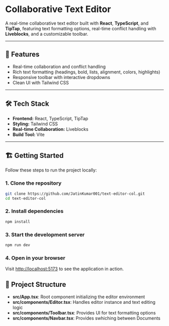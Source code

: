 # Collaborative Text Editor  

A real-time collaborative text editor built with **React**, **TypeScript**, and **TipTap**, featuring text formatting options, real-time conflict handling with **Liveblocks**, and a customizable toolbar.

---

## 🚀 Features  

- Real-time collaboration and conflict handling  
- Rich text formatting (headings, bold, lists, alignment, colors, highlights)  
- Responsive toolbar with interactive dropdowns
- Clean UI with Tailwind CSS  

---

## 🛠️ Tech Stack  

- **Frontend:** React, TypeScript, TipTap  
- **Styling:** Tailwind CSS  
- **Real-time Collaboration:** Liveblocks  
- **Build Tool:** Vite  

---

## 🏗️ Getting Started  

Follow these steps to run the project locally:  

### 1. Clone the repository  
```bash
git clone https://github.com/JatinKumar001/text-editor-col.git  
cd text-editor-col  
```

### 2. Install dependencies 
```bash
npm install
```

### 3. Start the development server
```bash
npm run dev
```

### 4. Open in your browser
Visit [http://localhost:5173](http://localhost:5173) to see the application in action.

## 📁 Project Structure
- **src/App.tsx**: Root component initializing the editor environment
- **src/components/Editor.tsx**: Handles editor instance and text editing logic
- **src/components/Toolbar.tsx**: Provides UI for text formatting options
- **src/components/Navbar.tsx**: Provides swhiching between Documents
